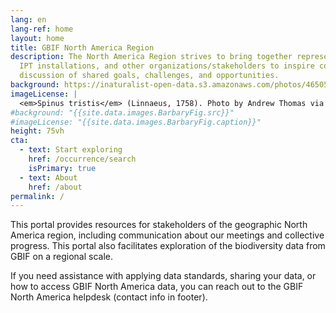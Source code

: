 ```yaml
---
lang: en
lang-ref: home
layout: home
title: GBIF North America Region
description: The North America Region strives to bring together representatives from GBIF Nodes, 
  IPT installations, and other organizations/stakeholders to inspire collaboration and 
  discussion of shared goals, challenges, and opportunities.
background: https://inaturalist-open-data.s3.amazonaws.com/photos/465058195/original.jpg
imageLicense: |
  <em>Spinus tristis</em> (Linnaeus, 1758). Photo by Andrew Thomas via [iNaturalist](https://www.inaturalist.org/observations/259118022)
#background: "{{site.data.images.BarbaryFig.src}}"
#imageLicense: "{{site.data.images.BarbaryFig.caption}}"
height: 75vh
cta:
  - text: Start exploring
    href: /occurrence/search
    isPrimary: true
  - text: About
    href: /about
permalink: /
---
```


This portal provides resources for stakeholders of the geographic North America region, 
including communication about our meetings and collective progress. This portal also 
facilitates exploration of the biodiversity data from GBIF on a regional scale.

If you need assistance with applying data standards, sharing your data, or how to access 
GBIF North America data, you can reach out to the GBIF North America helpdesk 
(contact info in footer).

